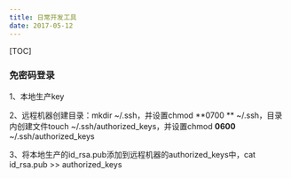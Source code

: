 ```yaml
---
title: 日常开发工具
date: 2017-05-12
---
```


[TOC]

### 免密码登录

1、本地生产key

2、远程机器创建目录：mkdir ~/.ssh，并设置chmod **0700 ** ~/.ssh，目录内创建文件touch ~/.ssh/authorized_keys，并设置chmod **0600** ~/.ssh/authorized_keys

3、将本地生产的id_rsa.pub添加到远程机器的authorized_keys中，cat id_rsa.pub >> authorized_keys
